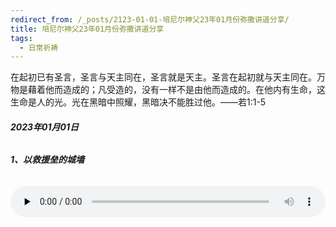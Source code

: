 ```yaml
---
redirect_from: /_posts/2123-01-01-培尼尔神父23年01月份弥撒讲道分享/
title: 培尼尔神父23年01月份弥撒讲道分享
tags:
  - 日常祈祷
---
```


在起初已有圣言，圣言与天主同在，圣言就是天主。圣言在起初就与天主同在。万物是藉着他而造成的；凡受造的，没有一样不是由他而造成的。在他内有生命，这生命是人的光。光在黑暗中照耀，黑暗决不能胜过他。——若1:1-5



###### **2023年01月01日**

###### **1、以救援垒的城墙**

<audio id="audio" style="width: 100%;height:50px;" controls="controls" preload="none">
      <source id="mp3" src="/2023.01/audio/221201jiuyuan.mp3">
</audio>
